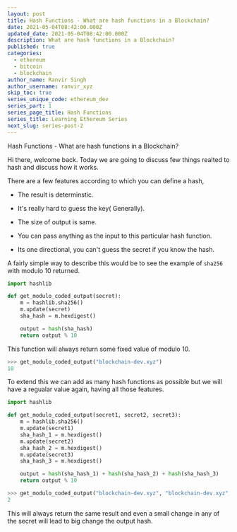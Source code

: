 ```yaml
---
layout: post
title: Hash Functions - What are hash functions in a Blockchain?
date: 2021-05-04T08:42:00.000Z
updated_date: 2021-05-04T08:42:00.000Z
description: What are hash functions in a Blockchain?
published: true
categories:
  - ethereum
  - bitcoin
  - blockchain
author_name: Ranvir Singh
author_username: ranvir_xyz
skip_toc: true
series_unique_code: ethereum_dev
series_part: 1
series_page_title: Hash Functions
series_title: Learning Ethereum Series
next_slug: series-post-2
---
```


Hash Functions - What are hash functions in a Blockchain?

Hi there, welcome back. Today we are going to discuss few things realted to hash and discuss how it works.

There are a few features according to which you can define a hash,

* The result is determinstic.

* It's really hard to guess the key( Generally).

* The size of output is same.

* You can pass anything as the input to this particular hash function.

* Its one directional, you can't guess the secret if you know the hash.


A fairly simple way to describe this would be to see the example of `sha256` with modulo 10 returned.

```python
import hashlib

def get_modulo_coded_output(secret):
    m = hashlib.sha256()
    m.update(secret)
    sha_hash = m.hexdigest()

    output = hash(sha_hash)
    return output % 10
```

This function will always return some fixed value of modulo 10.

```python
>>> get_modulo_coded_output("blockchain-dev.xyz")
10
```

To extend this we can add as many hash functions as possible but we will have a regualar value again, having all those features.

```python
import hashlib

def get_modulo_coded_output(secret1, secret2, secret3):
    m = hashlib.sha256()
    m.update(secret1)
    sha_hash_1 = m.hexdigest()
    m.update(secret2)
    sha_hash_2 = m.hexdigest()
    m.update(secret3)
    sha_hash_3 = m.hexdigest()

    output = hash(sha_hash_1) + hash(sha_hash_2) + hash(sha_hash_3)
    return output % 10
```

```python
>>> get_modulo_coded_output("blockchain-dev.xyz", "blockchain-dev.xyz", "blockchain-dev.xyz")
2
```

This will always return the same result and even a small change in any of the secret will lead to big change the output hash.